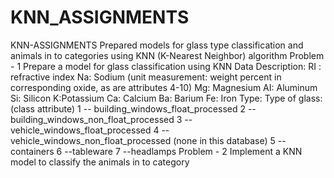 # KNN_ASSIGNMENTS
KNN-ASSIGNMENTS Prepared models for glass type classification and animals in to categories using KNN (K-Nearest Neighbor) algorithm  Problem - 1 Prepare a model for glass classification using KNN Data Description: RI : refractive index Na: Sodium (unit measurement: weight percent in corresponding oxide, as are attributes 4-10) Mg: Magnesium AI: Aluminum Si: Silicon K:Potassium Ca: Calcium Ba: Barium Fe: Iron  Type: Type of glass: (class attribute) 1 -- building_windows_float_processed 2 --building_windows_non_float_processed 3 --vehicle_windows_float_processed 4 --vehicle_windows_non_float_processed (none in this database) 5 --containers 6 --tableware 7 --headlamps  Problem - 2 Implement a KNN model to classify the animals in to category
